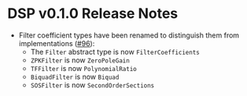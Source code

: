 # DSP v0.1.0 Release Notes

- Filter coefficient types have been renamed to distinguish them from implementations ([#96](https://github.com/JuliaDSP/DSP.jl/pull/96)):
  - The `Filter` abstract type is now `FilterCoefficients`
  - `ZPKFilter` is now `ZeroPoleGain`
  - `TFFilter` is now `PolynomialRatio`
  - `BiquadFilter` is now `Biquad`
  - `SOSFilter` is now `SecondOrderSections`
